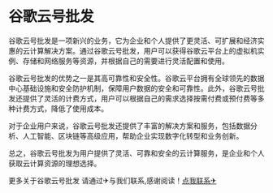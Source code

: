 # 谷歌云号批发

谷歌云号批发是一项新兴的业务，它为企业和个人提供了更灵活、可扩展和经济实惠的云计算解决方案。通过谷歌云号批发，用户可以获得谷歌云平台上的虚拟机实例、存储和网络服务等资源，并根据自己的需要进行灵活配置和使用。

谷歌云号批发的优势之一是其高可靠性和安全性。谷歌云平台拥有全球领先的数据中心基础设施和安全防护机制，保障用户数据的安全和可靠性。此外，谷歌云号批发还提供了灵活的计费方式，用户可以根据自己的需求选择按需付费或预付费等多种计费方式，降低了使用成本。

对于企业用户来说，谷歌云号批发还提供了丰富的解决方案和服务，包括数据分析、人工智能、区块链等高级应用，帮助企业实现数字化转型和业务创新。

总之，谷歌云号批发为用户提供了灵活、可靠和安全的云计算服务，是企业和个人获取云计算资源的理想选择。

更多关于谷歌云号批发 请通过✈与我们联系,感谢阅读！[点我联系✈](https://u.G208.com)